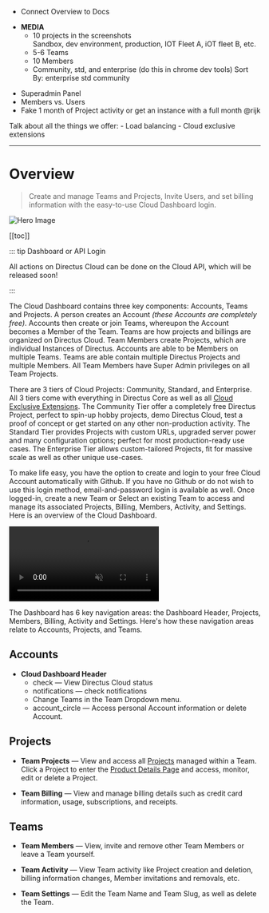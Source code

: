 - Connect Overview to Docs

* **MEDIA**
  - 10 projects in the screenshots\
    Sandbox, dev environment, production, IOT Fleet A, iOT fleet B, etc.
  - 5-6 Teams
  - 10 Members
  - Community, std, and enterprise (do this in chrome dev tools) Sort By: enterprise std community

- Superadmin Panel
- Members vs. Users
- Fake 1 month of Project activity or get an instance with a full month @rijk

Talk about all the things we offer: - Load balancing - Cloud exclusive extensions

---

# Overview

> Create and manage Teams and Projects, Invite Users, and set billing information with the easy-to-use Cloud Dashboard
> login.

![Hero Image](image.webp)

[[toc]]

::: tip Dashboard or API Login

All actions on Directus Cloud can be done on the Cloud API, which will be released soon!

:::

The Cloud Dashboard contains three key components: Accounts, Teams and Projects. A person creates an Account _(these
Accounts are completely free)_. Accounts then create or join Teams, whereupon the Account becomes a Member of the Team.
Teams are how projects and billings are organized on Directus Cloud. Team Members create Projects, which are individual
Instances of Directus. Accounts are able to be Members on multiple Teams. Teams are able contain multiple Directus
Projects and multiple Members. All Team Members have Super Admin privileges on all Team Projects.

There are 3 tiers of Cloud Projects: Community, Standard, and Enterprise. All 3 tiers come with everything in Directus
Core as well as all [Cloud Exclusive Extensions](). The Community Tier offer a completely free Directus Project, perfect
to spin-up hobby projects, demo Directus Cloud, test a proof of concept or get started on any other non-production
activity. The Standard Tier provides Projects with custom URLs, upgraded server power and many configuration options;
perfect for most production-ready use cases. The Enterprise Tier allows custom-tailored Projects, fit for massive scale
as well as other unique use-cases.

To make life easy, you have the option to create and login to your free Cloud Account automatically with Github. If you
have no Github or do not wish to use this login method, email-and-password login is available as well. Once logged-in,
create a new Team or Select an existing Team to access and manage its associated Projects, Billing, Members, Activity,
and Settings. Here is an overview of the Cloud Dashboard.

<video alt="Cloud Dashboard Overview" loop muted controls autoplay>
  <source src="" type="video/mp4">
</video>

The Dashboard has 6 key navigation areas: the Dashboard Header, Projects, Members, Billing, Activity and Settings.
Here's how these navigation areas relate to Accounts, Projects, and Teams.

## Accounts

- **Cloud Dashboard Header**
  - <span mi icon>check</span> — View Directus Cloud status
  - <span mi icon>notifications</span> — check notifications
  - Change Teams in the Team Dropdown menu.
  - <span mi icon>account_circle</span> — Access personal Account information or delete Account.

## Projects

- **Team Projects** — View and access all [Projects](/cloud/projects) managed within a Team. Click a Project to enter
  the [Product Details Page]() and access, monitor, edit or delete a Project.

- **Team Billing** — View and manage billing details such as credit card information, usage, subscriptions, and
  receipts.

## Teams

- **Team Members** — View, invite and remove other Team Members or leave a Team yourself.

- **Team Activity** — View Team activity like Project creation and deletion, billing information changes, Member
  invitations and removals, etc.

- **Team Settings** — Edit the Team Name and Team Slug, as well as delete the Team.

